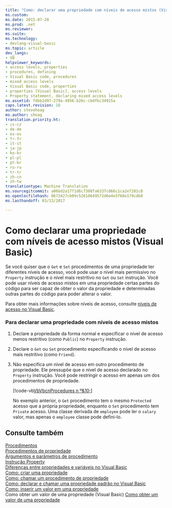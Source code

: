 ```yaml
---
title: "Como: declarar uma propriedade com níveis de acesso mistos (Visual Basic) | Documentos do Microsoft"
ms.custom: 
ms.date: 2015-07-20
ms.prod: .net
ms.reviewer: 
ms.suite: 
ms.technology:
- devlang-visual-basic
ms.topic: article
dev_langs:
- VB
helpviewer_keywords:
- access levels, properties
- procedures, defining
- Visual Basic code, procedures
- mixed access levels
- Visual Basic code, properties
- properties [Visual Basic], access levels
- Property statement, declaring mixed access levels
ms.assetid: fdbb2d97-279a-4956-b26c-cbdfbc34915a
caps.latest.revision: 16
author: stevehoag
ms.author: shoag
translation.priority.ht:
- cs-cz
- de-de
- es-es
- fr-fr
- it-it
- ja-jp
- ko-kr
- pl-pl
- pt-br
- ru-ru
- tr-tr
- zh-cn
- zh-tw
translationtype: Machine Translation
ms.sourcegitcommit: a06bd2a17f1d6c7308fa6337c866c1ca2e7281c0
ms.openlocfilehash: 8672427cb09c52610649572d6e4e5f68e179cdb8
ms.lasthandoff: 03/13/2017

---
```

# <a name="how-to-declare-a-property-with-mixed-access-levels-visual-basic"></a>Como declarar uma propriedade com níveis de acesso mistos (Visual Basic)
Se você quiser que o `Get` e `Set` procedimentos de uma propriedade ter diferentes níveis de acesso, você pode usar o nível mais permissivo no `Property` instrução e o nível mais restritivo no `Get` ou `Set` instrução. Você pode usar níveis de acesso mistos em uma propriedade certas partes do código para ser capaz de obter o valor da propriedade e determinadas outras partes do código para poder alterar o valor.  
  
 Para obter mais informações sobre níveis de acesso, consulte [níveis de acesso no Visual Basic](../../../../visual-basic/programming-guide/language-features/declared-elements/access-levels.md).  
  
### <a name="to-declare-a-property-with-mixed-access-levels"></a>Para declarar uma propriedade com níveis de acesso mistos  
  
1.  Declare a propriedade da forma normal e especificar o nível de acesso menos restritivo (como `Public`) no `Property` instrução.  
  
2.  Declare o `Get` ou `Set` procedimento especificando o nível de acesso mais restritivo (como `Friend`).  
  
3.  Não especifica um nível de acesso em outro procedimento de propriedade. Ele pressupõe que o nível de acesso declarado no `Property` instrução. Você pode restringir o acesso em apenas um dos procedimentos de propriedade.  
  
     [!code-vb[VbVbcnProcedures n º&10;](./codesnippet/VisualBasic/how-to-declare-a-property-with-mixed-access-levels_1.vb)]  
  
     No exemplo anterior, o `Get` procedimento tem o mesmo `Protected` acesso que a própria propriedade, enquanto o `Set` procedimento tem `Private` acesso. Uma classe derivada de `employee` pode ler o `salary` valor, mas apenas o `employee` classe pode defini-lo.  
  
## <a name="see-also"></a>Consulte também  
 [Procedimentos](./index.md)   
 [Procedimentos de propriedade](./property-procedures.md)   
 [Argumentos e parâmetros de procedimento](./procedure-parameters-and-arguments.md)   
 [Instrução Property](../../../../visual-basic/language-reference/statements/property-statement.md)   
 [Diferenças entre propriedades e variáveis no Visual Basic](./differences-between-properties-and-variables.md)   
 [Como: criar uma propriedade](./how-to-create-a-property.md)   
 [Como: chamar um procedimento de propriedade](./how-to-call-a-property-procedure.md)   
 [Como: declarar e chamar uma propriedade padrão no Visual Basic](./how-to-declare-and-call-a-default-property.md)   
 [Como: inserir um valor em uma propriedade](./how-to-put-a-value-in-a-property.md)   
Como obter um valor de uma propriedade (Visual Basic) [Como obter um valor de uma propriedade](./how-to-get-a-value-from-a-property.md)
